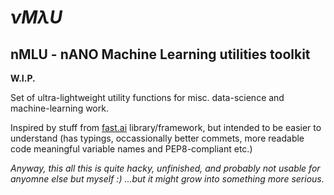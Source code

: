 # $\nu M \lambda U$

## nMLU - nANO Machine Learning utilities toolkit

**W.I.P.**

Set of ultra-lightweight utility functions for misc. data-science and machine-learning work.

Inspired by stuff from [fast.ai](https://github.com/fastai/fastai) library/framework, but intended to be easier to understand (has typings, occassionally better commets, more readable code meaningful variable names and PEP8-compliant etc.)

_Anyway, this all this is quite hacky, unfinished, and probably not usable for anyomne else but myself :) ...but it might grow into something more serious._
